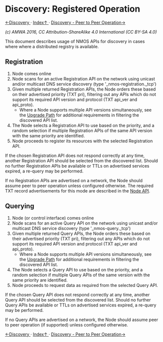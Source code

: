 # Discovery: Registered Operation

[←Discovery ](3.0._Discovery.md) · [ Index↑ ](..) · [Discovery - Peer to Peer Operation→](3.2._Discovery_-_Peer_to_Peer_Operation.md)

_(c) AMWA 2016, CC Attribution-ShareAlike 4.0 International (CC BY-SA 4.0)_

This document describes usage of NMOS APIs for discovery in cases where where a distributed registry is available.

## Registration

1. Node comes online
2. Node scans for an active Registration API on the network using unicast and/or multicast DNS service discovery (type '\_nmos-registration.\_tcp')
3. Given multiple returned Registration APIs, the Node orders these based on their advertised priority (TXT pri), filtering out any APIs which do not support its required API version and protocol (TXT api_ver and api_proto).
   *  Where a Node supports multiple API versions simultaneously, see the [Upgrade Path](6.0._Upgrade_Path.md) for additional requirements in filtering the discovered API list.
4. The Node selects a Registration API to use based on the priority, and a random selection if multiple Registration APIs of the same API version with the same priority are identified.
5. Node proceeds to register its resources with the selected Registration API.

If the chosen Registration API does not respond correctly at any time, another Registration API should be selected from the discovered list. Should no further Registration APIs be available or TTLs on advertised services expired, a re-query may be performed.

If no Registration APIs are advertised on a network, the Node should assume peer to peer operation unless configured otherwise. The required TXT record advertisements for this mode are described in the [Node API](../APIs/NodeAPI.html).

## Querying

1. Node (or control interface) comes online
2. Node scans for an active Query API on the network using unicast and/or multicast DNS service discovery (type '\_nmos-query.\_tcp')
3. Given multiple returned Query APIs, the Node orders these based on their advertised priority (TXT pri), filtering out any APIs which do not support its required API version and protocol (TXT api_ver and api_proto).
   *  Where a Node supports multiple API versions simultaneously, see the [Upgrade Path](6.0._Upgrade_Path.md) for additional requirements in filtering the discovered API list.
4. The Node selects a Query API to use based on the priority, and a random selection if multiple Query APIs of the same version with the same priority are identified.
5. Node proceeds to request data as required from the selected Query API.

If the chosen Query API does not respond correctly at any time, another Query API should be selected from the discovered list. Should no further Query APIs be available or TTLs on advertised services expired, a re-query may be performed.

If no Query APIs are advertised on a network, the Node should assume peer to peer operation (if supported) unless configured otherwise.

[←Discovery ](3.0._Discovery.md) · [ Index↑ ](..) · [Discovery - Peer to Peer Operation→](3.2._Discovery_-_Peer_to_Peer_Operation.md)
